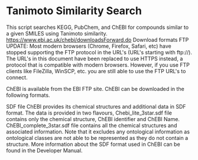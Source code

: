 # Tanimoto Similarity Search

This script searches KEGG, PubChem, and ChEBI for compounds similar to a given SMILES using Tanimoto similarity.
https://www.ebi.ac.uk/chebi/downloadsForward.do
Download formats
FTP UPDATE:
Most modern browsers (Chrome, Firefox, Safari, etc) have stopped supporting the FTP protocol in the URL's (URL's starting with ftp://). The URL's in this document have been replaced to use HTTPS instead, a protocol that is compatible with modern browsers. However, if you use FTP clients like FileZilla, WinSCP, etc. you are still able to use the FTP URL's to connect.

ChEBI is available from the EBI FTP site. ChEBI can be downloaded in the following formats.

SDF file
ChEBI provides its chemical structures and additional data in SDF format. The data is provided in two flavours,
Chebi_lite_3star.sdf file contains only the chemical structure, ChEBI identifier and ChEBI Name.
ChEBI_complete_3star.sdf file contains all the chemical structures and associated information. Note that it excludes any ontological information as ontological classes are not able to be represented as they do not contain a structure.
More information about the SDF format used in ChEBI can be found in the Developer Manual.
